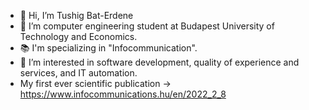 - 👋 Hi, I’m Tushig Bat-Erdene 
- 🌱 I’m computer engineering student at Budapest University of Technology and Economics.
- 📚 I'm specializing in "Infocommunication".
- 👀 I’m interested in software development, quality of experience and services, and IT automation.
- My first ever scientific publication -> https://www.infocommunications.hu/en/2022_2_8


<!---
tushig0826/tushig0826 is a ✨ special ✨ repository because its `README.md` (this file) appears on your GitHub profile.
You can click the Preview link to take a look at your changes.
--->
